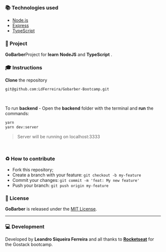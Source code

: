 

###  :books: Technologies used
- [Node.js](https://nodejs.org/en/)
- [Express](https://expressjs.com/pt-br/)
- [TypeScript](https://www.typescriptlang.org/)

### :rocket: Project
**GoBarber**Project for **learn** **NodeJS** and **TypeScript** .

### :mortar_board: Instructions
**Clone** the repository
```bash
git@github.com:LdFerreira/Gobarber-Bootcamp.git
```

<br>

To run **backend** - Open the **backend** folder with the terminal and **run** the commands:
```bash
yarn
yarn dev:server
```
> Server will be running on localhost:3333

<br>


### :recycle: How to contribute
- Fork this repository;
- Create a branch with your feature: `git checkout -b my-feature`
- Commit your changes: `git commit -m 'feat: My new feature'`
- Push your branch: `git push origin my-feature`


### :memo: License
**GoBarber** is released under the [MIT License](./LICENSE.md).


---
### :computer: Development
Developed by **Leandro Siqueira Ferreira** and all thanks to **[Rocketseat](https://rocketseat.com.br/)** for the Gostack bootcamp.
